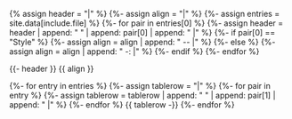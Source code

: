 {% assign header = "|" %}
{%- assign align = "|" %}
{%- assign entries = site.data[include.file] %}
{%- for pair in entries[0] %}
  {%- assign header = header | append: " " | append: pair[0] | append: " |" %}
  {%- if pair[0] == "Style" %}
    {%- assign align = align | append: " -- |" %}
  {%- else %}
    {%- assign align = align | append: " -: |" %}
  {%- endif %}
{%- endfor %}

{{- header }}
{{ align }}

{%- for entry in entries %}
  {%- assign tablerow = "|" %}
  {%- for pair in entry %}
    {%- assign tablerow = tablerow | append: " " | append: pair[1] | append: " |" %}
  {%- endfor %}
  {{ tablerow -}}
{%- endfor %}
